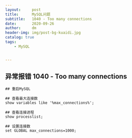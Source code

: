 ```yaml
---
layout:     post
title:      MySQL问题
subtitle:   1040 - Too many connections
date:       2020-09-26
author:     dm
header-img: img/post-bg-kuaidi.jpg
catalog: true
tags:
    - MySQL


---
```




## 异常报错 1040 - Too many connections

```MySQL
## 重启MySQL 

## 查看最大连接数
show variables like '%max_connections%'; 

## 查看连接进程
show processlist;

## 设置连接数
set GLOBAL max_connections=1000;
```

